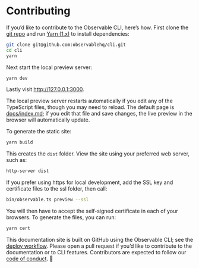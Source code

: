 # Contributing

If you’d like to contribute to the Observable CLI, here’s how. First clone the [git repo](https://github.com/observablehq/cli) and run [Yarn (1.x)](https://classic.yarnpkg.com/lang/en/docs/install/) to install dependencies:

```sh
git clone git@github.com:observablehq/cli.git
cd cli
yarn
```

Next start the local preview server:

```sh
yarn dev
```

Lastly visit <http://127.0.0.1:3000>.

The local preview server restarts automatically if you edit any of the TypeScript files, though you may need to reload. The default page is [docs/index.md](https://github.com/observablehq/cli/blob/main/docs/index.md?plain=1); if you edit that file and save changes, the live preview in the browser will automatically update.

To generate the static site:

```sh
yarn build
```

This creates the `dist` folder. View the site using your preferred web server, such as:

```sh
http-server dist
```

If you prefer using https for local development, add the SSL key and certificate files to the ssl folder, then call:

```sh
bin/observable.ts preview --ssl
```

You will then have to accept the self-signed certificate in each of your browsers. To generate the files, you can run:

```sh
yarn cert
```

This documentation site is built on GitHub using the Observable CLI; see the [deploy workflow](https://github.com/observablehq/cli/blob/main/.github/workflows/deploy.yml). Please open a pull request if you’d like to contribute to the documentation or to CLI features. Contributors are expected to follow our [code of conduct](https://github.com/observablehq/.github/blob/master/CODE_OF_CONDUCT.md). 🙏

